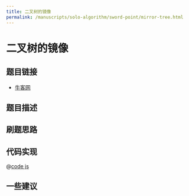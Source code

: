 ```yaml
---
title: 二叉树的镜像
permalink: /manuscripts/solo-algorithm/sword-point/mirror-tree.html
---
```


# 二叉树的镜像

## 题目链接

- [牛客网]()

## 题目描述

## 刷题思路

## 代码实现

@[code js](@algorithm/sword-point/树/mirror.js)

## 一些建议
